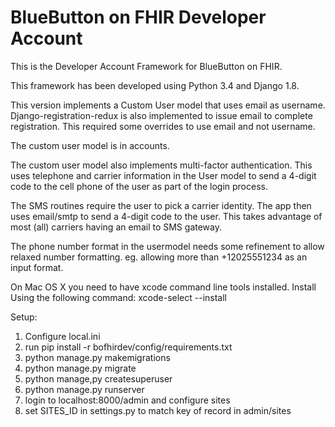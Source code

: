 BlueButton on FHIR Developer Account
====================================

This is the Developer Account Framework for
BlueButton on FHIR.
 
This framework has been developed using Python 3.4 and Django 1.8. 

This version implements a Custom User model that uses email as username.
Django-registration-redux is also implemented to issue email to complete 
registration. This required some overrides to use email and not username.

The custom user model is in accounts.

The custom user model also implements multi-factor authentication. 
This uses telephone and carrier information in the User model to send
a 4-digit code to the cell phone of the user as part of the login process.

The SMS routines require the user to pick a carrier identity. The app then
uses email/smtp to send a 4-digit code to the user. This takes advantage of
most (all) carriers having an email to SMS gateway.

The phone number format in the usermodel needs some refinement to allow 
relaxed number formatting. eg. allowing more than +12025551234 as an
 input format.

On Mac OS X you need to have xcode command line tools installed.
Install Using the following command: 
xcode-select --install

Setup:

1. Configure local.ini
2. run pip install -r bofhirdev/config/requirements.txt
3. python manage.py makemigrations
4. python manage.py migrate
5. python manage,py createsuperuser
6. python manage.py runserver
7. login to localhost:8000/admin and configure sites
8. set SITES_ID in settings.py to match key of record in admin/sites
